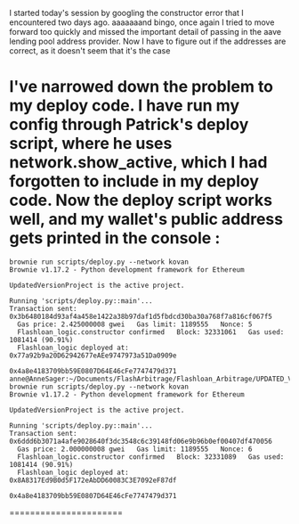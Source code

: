 I started today's session by googling the constructor error that I encountered two days ago.
aaaaaaand bingo, once again I tried to move forward too quickly and missed the important detail of passing in the aave lending pool address provider.
Now I have to figure out if the addresses are correct, as it doesn't seem that it's the case

I've narrowed down the problem to my deploy code. I have run my config through Patrick's deploy script, where he uses network.show_active, which I had forgotten to include in my deploy code.
Now the deploy script works well, and my wallet's public address gets printed in the console :
=================

```
brownie run scripts/deploy.py --network kovan
Brownie v1.17.2 - Python development framework for Ethereum

UpdatedVersionProject is the active project.

Running 'scripts/deploy.py::main'...
Transaction sent: 0x3b6480184d93af4a458e1422a38b97daf1d5fbdcd30ba30a768f7a816cf067f5
  Gas price: 2.425000008 gwei   Gas limit: 1189555   Nonce: 5
  Flashloan_logic.constructor confirmed   Block: 32331061   Gas used: 1081414 (90.91%)
  Flashloan_logic deployed at: 0x77a92b9a20D62942677eAEe9747973a51Da0909e

0x4a8e4183709bb59E0807D64E46cFe7747479d371
anne@AnneSager:~/Documents/FlashArbitrage/Flashloan_Arbitrage/UPDATED_VERSION$ brownie run scripts/deploy.py --network kovan
Brownie v1.17.2 - Python development framework for Ethereum

UpdatedVersionProject is the active project.

Running 'scripts/deploy.py::main'...
Transaction sent: 0x6ddd6b3071a4afe9028640f3dc3548c6c39148fd06e9b96b0ef00407df470056
  Gas price: 2.000000008 gwei   Gas limit: 1189555   Nonce: 6
  Flashloan_logic.constructor confirmed   Block: 32331089   Gas used: 1081414 (90.91%)
  Flashloan_logic deployed at: 0x8A8317Ed9B0d5F172eAbDD60083C3E7092eF87df

0x4a8e4183709bb59E0807D64E46cFe7747479d371
```

======================
